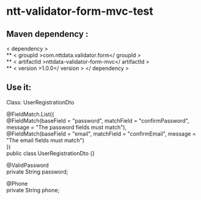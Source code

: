 # ntt-validator-form-mvc-test


## Maven dependency :  
< dependency >  
    ** < groupId >com.nttdata.validator.form</ groupId >  
    ** < artifactId >nttdata-validator-form-mvc</ artifactId >  
    ** < version >1.0.0</ version >
</ dependency >  

## Use it:

Class: UserRegistrationDto  

@FieldMatch.List({  
        @FieldMatch(baseField = "password", matchField = "confirmPassword", message = "The password fields must match"),  
        @FieldMatch(baseField = "email", matchField = "confirmEmail", message = "The email fields must match")  
})  
public class UserRegistrationDto {}  


@ValidPassword  
private String password;  

@Phone  
private String phone;  

